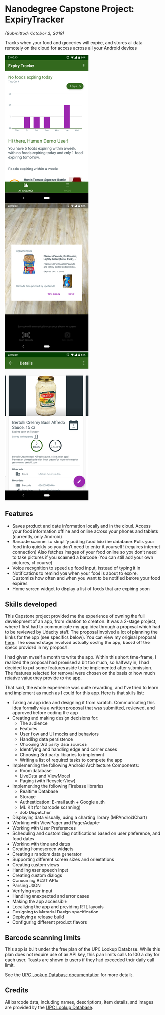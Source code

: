 # Nanodegree Capstone Project: ExpiryTracker
_(Submitted: October 2, 2018)_

Tracks when your food and groceries will expire, and stores all data remotely on the cloud for access across all your Android devices

![At a Glance](/website/images/screenshot_capstone_aag-phone-portrait.png)
![Barcode scan result](/website/images/screenshot_capstone_capture_barcode_overlay-phone-portrait.png)
![Details](/website/images/screenshot_capstone_details-phone-portrait.png)

## Features

- Saves product and date information locally and in the cloud. Access your food information offline and online across your phones and tablets (currently, only Android)
- Barcode scanner to simplify putting food into the database. Pulls your food info quickly so you don’t need to enter it yourself! (requires internet connection) Also fetches images of your food online so you don’t need to take pictures if you scanned a barcode (You can still add your own pictures, of course)
- Voice recognition to speed up food input, instead of typing it in
- Notifications to remind you when your food is about to expire. Customize how often and when you want to be notified before your food expires
- Home screen widget to display a list of foods that are expiring soon

## Skills developed

This Capstone project provided me the experience of owning the full development of an app, from ideation to creation. It was a 2-stage project, where I first had to communicate my app idea through a proposal which had to be reviewed by Udacity staff. The proposal involved a lot of planning the kinks for the app (see specifics below). You can view my original proposal [here](./Capstone/Proposal.pdf). The second stage involved actually coding the app, based off the specs provided in my proposal.

I had given myself a month to write the app. Within this short time-frame, I realized the proposal had promised a bit too much, so halfway in, I had decided to put some features aside to be implemented after submission. The features selected for removal were chosen on the basis of how much relative value they provide to the app.

That said, the whole experience was quite rewarding, and I've tried to learn and implement as much as I could for this app. Here is that skills list:

- Taking an app idea and designing it from scratch. Communicating this idea formally via a written proposal that was submitted, reviewed, and approved before coding the app
- Creating and making design decisions for:
  - The audience
  - Features
  - User flow and UI mocks and behaviors
  - Handling data persistence
  - Choosing 3rd party data sources
  - Identifying and handling edge and corner cases
  - Choosing 3rd party libraries to implement
  - Writing a list of required tasks to complete the app
- Implementing the following Android Architecture Components:
  - Room database
  - LiveData and ViewModel
  - Paging (with RecyclerView)
- Implementing the following Firebase libraries
  - Realtime Database
  - Storage
  - Authentication: E-mail auth + Google auth
  - ML Kit (for barcode scanning)
  - Job Dispatcher
- Displaying data visually, using a charting library (MPAndroidChart)
- Working with ViewPager and PagerAdapter
- Working with User Preferences
- Scheduling and customizing notifications based on user preference, and food dates
- Working with time and dates
- Creating homescreen widgets
- Creating a random data generator
- Supporting different screen sizes and orientations
- Creating custom views
- Handling user speech input
- Creating custom dialogs
- Consuming REST APIs
- Parsing JSON
- Verifying user input
- Handling unexpected and error cases
- Making the app accessible
- Localizing the app and providing RTL layouts
- Designing to Material Design specification
- Deploying a release build
- Configuring different product flavors

## Barcode scanning limits

This app is built under the free plan of the UPC Lookup Database. While this plan does not require use of an API key, this plan limits calls to 100 a day for each user. Toasts are shown to users if they had exceeded their daily call limit.

See the [UPC Lookup Database documentation](https://devs.upcitemdb.com/) for more details.

## Credits

All barcode data, including names, descriptions, item details, and images are provided by the [UPC Lookup Database](https://www.upcitemdb.com/). 
